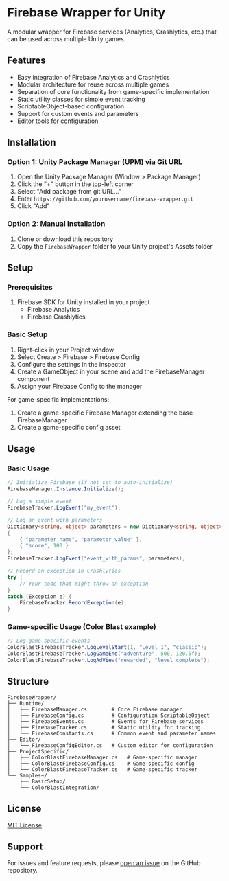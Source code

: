 # Firebase Wrapper for Unity

A modular wrapper for Firebase services (Analytics, Crashlytics, etc.) that can be used across multiple Unity games.

## Features

- Easy integration of Firebase Analytics and Crashlytics
- Modular architecture for reuse across multiple games
- Separation of core functionality from game-specific implementation
- Static utility classes for simple event tracking
- ScriptableObject-based configuration
- Support for custom events and parameters
- Editor tools for configuration

## Installation

### Option 1: Unity Package Manager (UPM) via Git URL

1. Open the Unity Package Manager (Window > Package Manager)
2. Click the "+" button in the top-left corner
3. Select "Add package from git URL..."
4. Enter `https://github.com/yourusername/firebase-wrapper.git`
5. Click "Add"

### Option 2: Manual Installation

1. Clone or download this repository
2. Copy the `FirebaseWrapper` folder to your Unity project's Assets folder

## Setup

### Prerequisites

1. Firebase SDK for Unity installed in your project
   - Firebase Analytics
   - Firebase Crashlytics

### Basic Setup

1. Right-click in your Project window
2. Select Create > Firebase > Firebase Config
3. Configure the settings in the inspector
4. Create a GameObject in your scene and add the FirebaseManager component
5. Assign your Firebase Config to the manager

For game-specific implementations:
1. Create a game-specific Firebase Manager extending the base FirebaseManager
2. Create a game-specific config asset

## Usage

### Basic Usage

```csharp
// Initialize Firebase (if not set to auto-initialize)
FirebaseManager.Instance.Initialize();

// Log a simple event
FirebaseTracker.LogEvent("my_event");

// Log an event with parameters
Dictionary<string, object> parameters = new Dictionary<string, object>
{
    { "parameter_name", "parameter_value" },
    { "score", 100 }
};
FirebaseTracker.LogEvent("event_with_params", parameters);

// Record an exception in Crashlytics
try {
    // Your code that might throw an exception
}
catch (Exception e) {
    FirebaseTracker.RecordException(e);
}
```

### Game-specific Usage (Color Blast example)

```csharp
// Log game-specific events
ColorBlastFirebaseTracker.LogLevelStart(1, "Level 1", "classic");
ColorBlastFirebaseTracker.LogGameEnd("adventure", 500, 120.5f);
ColorBlastFirebaseTracker.LogAdView("rewarded", "level_complete");
```

## Structure

```
FirebaseWrapper/
├── Runtime/
│   ├── FirebaseManager.cs        # Core Firebase manager
│   ├── FirebaseConfig.cs         # Configuration ScriptableObject
│   ├── FirebaseEvents.cs         # Events for Firebase services
│   ├── FirebaseTracker.cs        # Static utility for tracking
│   └── FirebaseConstants.cs      # Common event and parameter names
├── Editor/
│   └── FirebaseConfigEditor.cs   # Custom editor for configuration
├── ProjectSpecific/
│   ├── ColorBlastFirebaseManager.cs   # Game-specific manager
│   ├── ColorBlastFirebaseConfig.cs    # Game-specific config
│   └── ColorBlastFirebaseTracker.cs   # Game-specific tracker
└── Samples~/
    ├── BasicSetup/
    └── ColorBlastIntegration/
```

## License

[MIT License](LICENSE.md)

## Support

For issues and feature requests, please [open an issue](https://github.com/yourusername/firebase-wrapper/issues) on the GitHub repository.

